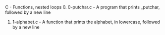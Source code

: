 C - Functions, nested loops
0. 0-putchar.c - A program that prints _putchar, followed by a new line
1. 1-alphabet.c - A function that prints the alphabet, in lowercase, followed by a new line
